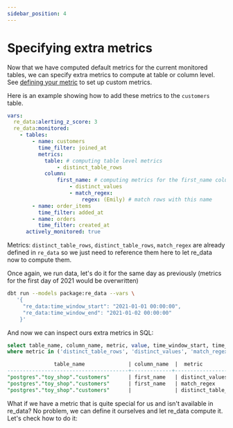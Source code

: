 ```yaml
---
sidebar_position: 4
---
```


# Specifying extra metrics

Now that we have computed default metrics for the current monitored tables, we can specify extra metrics 
to compute at table or column level. See [defining your metric](/docs/reference/data_monitoring/metrics#defining-your-metric) to set up custom metrics.

Here is an example showing how to add these metrics to the `customers` table.

```yml title="dbt_project.yml vars"
vars:
  re_data:alerting_z_score: 3
  re_data:monitored:
    - tables:
        - name: customers
          time_filter: joined_at
          metrics:
            table: # computing table level metrics
                - distinct_table_rows
            column:
                first_name: # computing metrics for the first_name column only
                    - distinct_values
                    - match_regex:
                        regex: (Emily) # match rows with this name
        - name: order_items
          time_filter: added_at
        - name: orders
          time_filter: created_at
      actively_monitored: true 
```

Metrics: `distinct_table_rows`, `distinct_table_rows`, `match_regex` are already defined in `re_data` so we just need to reference them here to let re_data now to compute them.

Once again, we run data, let's do it for the same day as previously (metrics for the first day of 2021 would be overwritten)

```bash
dbt run --models package:re_data --vars \
   '{
     "re_data:time_window_start": "2021-01-01 00:00:00",
     "re_data:time_window_end": "2021-01-02 00:00:00"
    }'
```

And now we can inspect ours extra metrics in SQL:

```sql
select table_name, column_name, metric, value, time_window_start, time_window_end from toy_shop_re.re_data_metrics
where metric in ('distinct_table_rows', 'distinct_values', 'match_regex');

               table_name              | column_name  |  metric             | value |  time_window_start  |   time_window_end
---------------------------------------+-------------+---------------------+-------+---------------------+---------------------
"postgres"."toy_shop"."customers"      | first_name   | distinct_values     |    12 | 2021-01-01 00:00:00 | 2021-01-02 00:00:00
"postgres"."toy_shop"."customers"      | first_name   | match_regex         |    3  | 2021-01-01 00:00:00 | 2021-01-02 00:00:00
"postgres"."toy_shop"."customers"      |              | distinct_table_rows |    15 | 2021-01-01 00:00:00 | 2021-01-02 00:00:00

```

What if we have a metric that is quite special for us and isn't available in re_data? No problem, we can define it ourselves and let re_data compute it. Let's check how to do it: